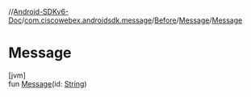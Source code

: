 //[Android-SDKv6-Doc](../../../../index.md)/[com.ciscowebex.androidsdk.message](../../index.md)/[Before](../index.md)/[Message](index.md)/[Message](-message.md)

# Message

[jvm]\
fun [Message](-message.md)(id: [String](https://kotlinlang.org/api/latest/jvm/stdlib/kotlin/-string/index.html))
